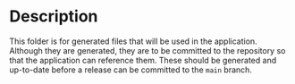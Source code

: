# Description

This folder is for generated files that will be used in the application. Although they are generated, they are to be committed to the repository so that the application can reference them. These should be generated and up-to-date before a release can be committed to the `main` branch.
